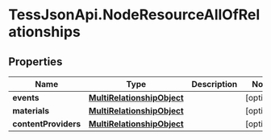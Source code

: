 # TessJsonApi.NodeResourceAllOfRelationships

## Properties

Name | Type | Description | Notes
------------ | ------------- | ------------- | -------------
**events** | [**MultiRelationshipObject**](MultiRelationshipObject.md) |  | [optional] 
**materials** | [**MultiRelationshipObject**](MultiRelationshipObject.md) |  | [optional] 
**contentProviders** | [**MultiRelationshipObject**](MultiRelationshipObject.md) |  | [optional] 


